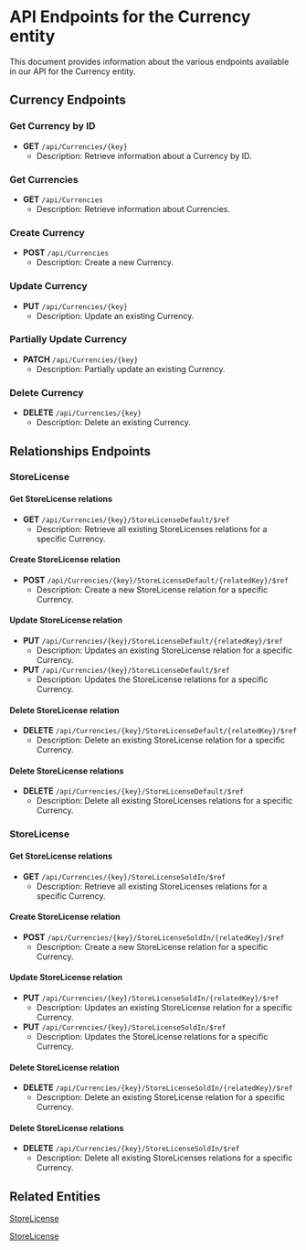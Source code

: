 # API Endpoints for the Currency entity

This document provides information about the various endpoints available in our API for the Currency entity.

## Currency Endpoints

### Get Currency by ID
- **GET** `/api/Currencies/{key}`
  - Description: Retrieve information about a Currency by ID.
  
### Get Currencies
- **GET** `/api/Currencies`
  - Description: Retrieve information about Currencies.

### Create Currency
- **POST** `/api/Currencies`
  - Description: Create a new Currency.

### Update Currency
- **PUT** `/api/Currencies/{key}`
  - Description: Update an existing Currency.

### Partially Update Currency
- **PATCH** `/api/Currencies/{key}`
  - Description: Partially update an existing Currency.
 
### Delete Currency
- **DELETE** `/api/Currencies/{key}`
  - Description: Delete an existing Currency.

## Relationships Endpoints

### StoreLicense

#### Get StoreLicense relations
- **GET** `/api/Currencies/{key}/StoreLicenseDefault/$ref`
  - Description: Retrieve all existing StoreLicenses relations for a specific Currency.
  
#### Create StoreLicense relation
- **POST** `/api/Currencies/{key}/StoreLicenseDefault/{relatedKey}/$ref`
  - Description: Create a new StoreLicense relation for a specific Currency.
  
#### Update StoreLicense relation
- **PUT** `/api/Currencies/{key}/StoreLicenseDefault/{relatedKey}/$ref`
  - Description: Updates an existing StoreLicense relation for a specific Currency.
- **PUT** `/api/Currencies/{key}/StoreLicenseDefault/$ref`
  - Description: Updates the StoreLicense relations for a specific Currency.

#### Delete StoreLicense relation
- **DELETE** `/api/Currencies/{key}/StoreLicenseDefault/{relatedKey}/$ref`
  - Description: Delete an existing StoreLicense relation for a specific Currency.

#### Delete StoreLicense relations
- **DELETE** `/api/Currencies/{key}/StoreLicenseDefault/$ref`
  - Description: Delete all existing StoreLicenses relations for a specific Currency.

### StoreLicense

#### Get StoreLicense relations
- **GET** `/api/Currencies/{key}/StoreLicenseSoldIn/$ref`
  - Description: Retrieve all existing StoreLicenses relations for a specific Currency.
  
#### Create StoreLicense relation
- **POST** `/api/Currencies/{key}/StoreLicenseSoldIn/{relatedKey}/$ref`
  - Description: Create a new StoreLicense relation for a specific Currency.
  
#### Update StoreLicense relation
- **PUT** `/api/Currencies/{key}/StoreLicenseSoldIn/{relatedKey}/$ref`
  - Description: Updates an existing StoreLicense relation for a specific Currency.
- **PUT** `/api/Currencies/{key}/StoreLicenseSoldIn/$ref`
  - Description: Updates the StoreLicense relations for a specific Currency.

#### Delete StoreLicense relation
- **DELETE** `/api/Currencies/{key}/StoreLicenseSoldIn/{relatedKey}/$ref`
  - Description: Delete an existing StoreLicense relation for a specific Currency.

#### Delete StoreLicense relations
- **DELETE** `/api/Currencies/{key}/StoreLicenseSoldIn/$ref`
  - Description: Delete all existing StoreLicenses relations for a specific Currency.

## Related Entities

[StoreLicense](StoreLicenseEndpoints.md)

[StoreLicense](StoreLicenseEndpoints.md)
